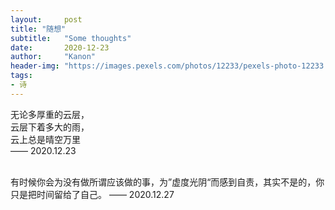 ```yaml
---
layout:     post
title: "随想"
subtitle:   "Some thoughts"
date:       2020-12-23
author:     "Kanon"
header-img: "https://images.pexels.com/photos/12233/pexels-photo-12233.jpeg?auto=compress&cs=tinysrgb&dpr=2&h=750&w=1260"
tags:
- 诗
---
```


无论多厚重的云层，<br/>
云层下着多大的雨，<br/>
云上总是晴空万里<br/>
—— 2020.12.23
<br/><br/>

有时候你会为没有做所谓应该做的事，为”虚度光阴“而感到自责，其实不是的，你只是把时间留给了自己。
—— 2020.12.27
<br/><br/><br/>
